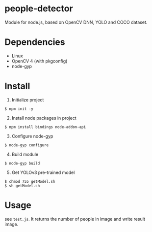 # people-detector
Module for node.js, based on OpenCV DNN, YOLO and COCO dataset.

# Dependencies
- Linux
- OpenCV 4 (with pkgconfig)
- node-gyp

# Install
1. Initialize project
~~~
$ npm init -y
~~~


2. Install node packages in project
~~~
$ npm install bindings node-addon-api
~~~


3. Configure node-gyp
~~~
$ node-gyp configure
~~~


4. Build module
~~~
$ node-gyp build
~~~


5. Get YOLOv3 pre-trained model
~~~
$ chmod 755 getModel.sh
$ sh getModel.sh
~~~

# Usage
see ```test.js```. It returns the number of people in image and write result image.
